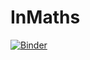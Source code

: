 # InMaths
[![Binder](https://mybinder.org/badge_logo.svg)](https://mybinder.org/v2/gh/fernanqv/InMaths/HEAD?labpath=P0_intro.ipynb)

